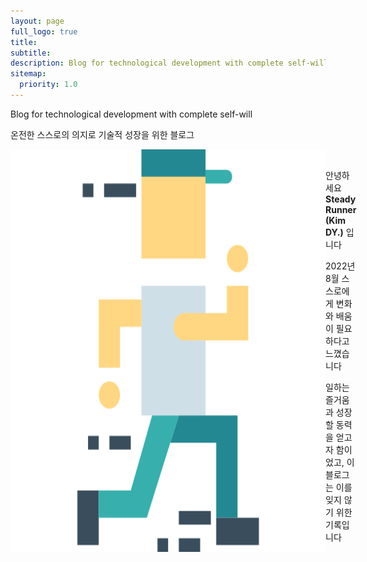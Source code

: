 ```yaml
---
layout: page
full_logo: true
title: 
subtitle: 
description: Blog for technological development with complete self-will
sitemap:
  priority: 1.0
---
```

<p class="describe-text">Blog for technological development with complete self-will</p>
<p class="describe-text-not-italic">온전한 스스로의 의지로 기술적 성장을 위한 블로그</p>
<div style="display: inline-flex;">
    <img class="writer-profile" src="assets/img/runner.png"/>
    <div>
        <p><br />
            안녕하세요 <b>Steady Runner (Kim DY.)</b> 입니다</p>
        <p>2022년 8월 스스로에게 변화와 배움이 필요하다고 느꼈습니다</p>
        <p>일하는 즐거움과 성장할 동력을 얻고자 함이었고, 이 블로그는 이를 잊지 않기 위한 기록입니다</p>
    </div>
</div>
<br>
<br>
<br>
<br>
<br>
<br>
<br>